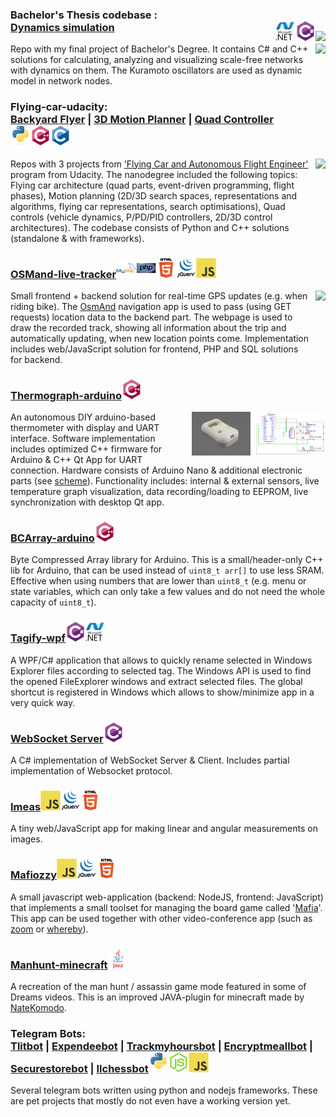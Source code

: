 ### <span>Bachelor's Thesis codebase :<br>[Dynamics simulation](https://github.com/wi1k1n/simulation-dynamic-systems)</span><span style="display: inline-block; float: right;"><img src="assets/img/icons/dot-net.svg" height="32"><img src="assets/img/icons/csharp.svg" height="32"><img src="assets/img/icons/splusplus.svg" height="32"></span>

[<img src="assets/img/SFNWOsc.gif" height="125" align="right" style="margin-left: 7px;">](https://github.com/wi1k1n/simulation-dynamic-systems)
Repo with my final project of Bachelor's Degree. It contains C# and C++ solutions for calculating, analyzing and visualizing scale-free networks with dynamics on them. The Kuramoto oscillators are used as dynamic model in network nodes.


### Flying-car-udacity:<br>[Backyard Flyer](https://github.com/wi1k1n/udacity_flying_car_proj1) | [3D Motion Planner](https://github.com/wi1k1n/udacity_flying_car_proj2) | [Quad Controller](https://github.com/wi1k1n/udacity_flying_car_proj3)<span style="display: inline-block;"><img src="assets/img/icons/c.svg" height="32" style="float: right;"><img src="assets/img/icons/cplusplus.svg" height="32" style="float: right;"><img src="assets/img/icons/python.svg" height="32" style="float: right;"></span>

[<img src="https://raw.githubusercontent.com/wi1k1n/udacity_flying_car_proj3/master/img/5_TrajectoryFollow.gif" height="130" align="right" style="margin-left: 7px;">](https://github.com/wi1k1n/udacity_flying_car_proj3#scenario-5_trajectoryfollow)
Repos with 3 projects from ['Flying Car and Autonomous Flight Engineer'](https://www.udacity.com/course/flying-car-nanodegree--nd787) program from Udacity. The nanodegree included the following topics: Flying car architecture (quad parts, event-driven programming, flight phases), Motion planning (2D/3D search spaces, representations and algorithms, flying car representations, search optimisations), Quad controls (vehicle dynamics, P/PD/PID controllers, 2D/3D control architectures). The codebase consists of Python and C++ solutions (standalone & with frameworks).


### [OSMand-live-tracker](https://github.com/wi1k1n/osmand-live-tracker)<span style="display: inline-block;"><img src="assets/img/icons/javascript.svg" height="32" style="float: right;"><img src="assets/img/icons/jquery.svg" height="32" style="float: right;"><img src="assets/img/icons/html5.svg" height="32" style="float: right;"><img src="assets/img/icons/php.svg" height="32" style="float: right;"><img src="assets/img/icons/mysql.svg" height="32" style="float: right;"></span>

[<img src="https://github.com/wi1k1n/osmand-live-tracker/raw/master/img/screenshot.jpg" height="100" align="right" style="margin-left: 7px;">](http://batukah.000webhostapp.com/osholm/v2.0/)
Small frontend + backend solution for real-time GPS updates (e.g. when riding bike). The [OsmAnd](https://github.com/osmandapp/Osmand) navigation app is used to pass (using GET requests) location data to the backend part. The webpage is used to draw the recorded track, showing all information about the trip and automatically updating, when new location points come. Implementation includes web/JavaScript solution for frontend, PHP and SQL solutions for backend.


### [Thermograph-arduino](https://github.com/wi1k1n/thermograph-arduino)<span style="display: inline-block;"><img src="assets/img/icons/cplusplus.svg" height="32" align="right"></span>

[<img src="https://raw.githubusercontent.com/wi1k1n/thermograph-arduino/main/hardware/scheme.png" height="70" align="right" style="margin-left: 7px;">
<img src="https://github.com/wi1k1n/thermograph-arduino/raw/main/hardware/model.png" height="70" align="right" style="margin-left: 7px;">](https://github.com/wi1k1n/thermograph-arduino#wiring)
An autonomous DIY arduino-based thermometer with display and UART interface. Software implementation includes optimized C++ firmware for Arduino & C++ Qt App for UART connection. Hardware consists of Arduino Nano & additional electronic parts (see [scheme](https://raw.githubusercontent.com/wi1k1n/thermograph-arduino/main/hardware/scheme.png)). Functionality includes: internal & external sensors, live temperature graph visualization, data recording/loading to EEPROM, live synchronization with desktop Qt app.


### [BCArray-arduino](https://github.com/wi1k1n/bcarray-arduino)<span style="display: inline-block;"><img src="assets/img/icons/cplusplus.svg" height="32" align="right"></span>

Byte Compressed Array library for Arduino. This is a small/header-only C++ lib for Arduino, that can be used instead of `uint8_t arr[]` to use less SRAM. Effective when using numbers that are lower than `uint8_t` (e.g. menu or state variables, which can only take a few values and do not need the whole capacity of `uint8_t`).


### [Tagify-wpf](https://github.com/wi1k1n/wpf-tagify)<span style="display: inline-block;"><img src="assets/img/icons/dot-net.svg" height="32" align="right"><img src="assets/img/icons/csharp.svg" height="32" align="right"></span>

A WPF/C# application that allows to quickly rename selected in Windows Explorer files according to selected tag. The Windows API is used to find the opened FileExplorer windows and extract selected files. The global shortcut is registered in Windows which allows to show/minimize app in a very quick way.


### [WebSocket Server](https://github.com/wi1k1n/WebSocketServer)<span style="display: inline-block;"><img src="assets/img/icons/csharp.svg" height="32" align="right"></span>

A C# implementation of WebSocket Server & Client. Includes partial implementation of Websocket protocol.


### [Imeas](https://github.com/wi1k1n/imeas)<span style="display: inline-block;"><img src="assets/img/icons/html5.svg" height="32" align="right"><img src="assets/img/icons/jquery.svg" height="32" align="right"><img src="assets/img/icons/javascript.svg" height="32" align="right"></span>

A tiny web/JavaScript app for making linear and angular measurements on images.


### [Mafiozzy](https://github.com/wi1k1n/mafiozzy)<span style="display: inline-block;"><img src="assets/img/icons/html5.svg" height="32" align="right"><img src="assets/img/icons/jquery.svg" height="32" align="right"><img src="assets/img/icons/javascript.svg" height="32" align="right"></span>

A small javascript web-application (backend: NodeJS, frontend: JavaScript) that implements a small toolset for managing the board game called '[Mafia](https://en.wikipedia.org/wiki/Mafia_(party_game))'. This app can be used together with other video-conference app (such as [zoom](https://zoom.us/) or [whereby](https://whereby.com/)).


### [Manhunt-minecraft](https://github.com/wi1k1n/DreamManHunt)<span style="display: inline-block;"><img src="assets/img/icons/java.svg" height="32" align="right"></span>

A recreation of the man hunt / assassin game mode featured in some of Dreams videos. This is an improved JAVA-plugin for minecraft made by [NateKomodo](https://github.com/NateKomodo/DreamManHunt).


### Telegram Bots:<br>[Tlitbot](https://github.com/wi1k1n/tlitbot) | [Expendeebot](https://github.com/wi1k1n/expendeebot) | [Trackmyhoursbot](https://github.com/wi1k1n/telegram-trackmyhoursbot) | [Encryptmeallbot](https://github.com/wi1k1n/encryptmeallbot) | [Securestorebot](https://github.com/wi1k1n/securestorebot) | [Ilchessbot](https://github.com/wi1k1n/IlChess)<span style="display: inline-block;"><img src="assets/img/icons/javascript.svg" height="32" align="right"><img src="assets/img/icons/nodejs.svg" height="32" align="right"><img src="assets/img/icons/python.svg" height="32" align="right"></span>

Several telegram bots written using python and nodejs frameworks. These are pet projects that mostly do not even have a working version yet.
